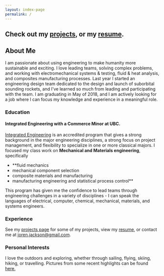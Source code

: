 ```yaml
---
layout: index-page
permalink: /
---
```

## Check out my [projects](/projects), or my [resume](/Resume.pdf).

## About Me

I am passionate about using engineering to make humanity more sustainable and exciting. I love leading teams, solving complex problems, and working with electromechanical systems & testing, fluid & heat analysis, and composites manufacturing processes.  Last year I started an engineering design team dedicated to the design and launch of suborbital sounding rockets, and I've learned so much from leading and participating with the team. I am graduating in May of 2018, and I am actively looking for a job where I can focus my knowledge and experience in a meaningful role. 

### Education

#### Integrated Engineering with a Commerce Minor at UBC. 
[Integrated Engineering](http://www.igen.ubc.ca/) is an accredited program that gives a strong background in the major engineering disciplines, a strong focus on project management, and flexibility to specialize in one or more classical majors. I focused my class work on **Mechanical and Materials engineering**, specifically
* **fluid mechanics
* mechanical component selection
* composite materials and manufacturing
* manufacturing engineering and statistical process control**

This program has given me the confidence to lead teams through engineering challenges in a variety of disciplines - I can speak the languages of electrical, computer, chemical, mechanical, materials, and systems engineers. 

### Experience
See my [projects page]() for some of my projects, view my [resume](/Resume.pdf), or contact me at [joren.jackson@gmail.com](mailto:joren.jackson@gmail.com). 

### Personal Interests
I love the outdoors and exploring, whether through sailing, flying, skiing, hiking, or travelling. Pictures from some recent highlights can be found [here.](https://photos.app.goo.gl/8m63LCusYNmAayWr2)
